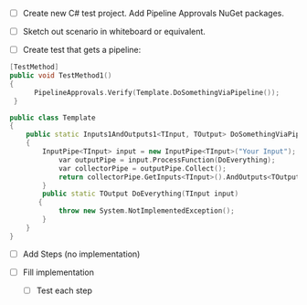 - [ ] Create new C# test project. Add Pipeline Approvals NuGet packages.

- [ ] Sketch out scenario in whiteboard or equivalent.

- [ ] Create test that gets a pipeline:

``` cpp
[TestMethod]
public void TestMethod1()
{
      PipelineApprovals.Verify(Template.DoSomethingViaPipeline());
 }

public class Template
{
    public static Inputs1AndOutputs1<TInput, TOutput> DoSomethingViaPipeline()
    {
        InputPipe<TInput> input = new InputPipe<TInput>("Your Input");
            var outputPipe = input.ProcessFunction(DoEverything);
            var collectorPipe = outputPipe.Collect();
            return collectorPipe.GetInputs<TInput>().AndOutputs<TOutput>();
        }
        public static TOutput DoEverything(TInput input)
       {
            throw new System.NotImplementedException();
        }
    }
}
```

- [ ] Add Steps (no implementation)

- [ ] Fill implementation

  - [ ] Test each step

